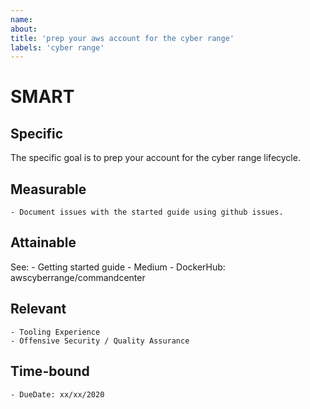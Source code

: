 ```yaml
---
name: 
about: 
title: 'prep your aws account for the cyber range'
labels: 'cyber range'
---
```


# SMART
## Specific
The specific goal is to prep your account for the cyber range
lifecycle.

## Measurable
    - Document issues with the started guide using github issues.

## Attainable
See:
    - Getting started guide
    - Medium
    - DockerHub: awscyberrange/commandcenter

## Relevant
    - Tooling Experience
    - Offensive Security / Quality Assurance

## Time-bound
    - DueDate: xx/xx/2020

